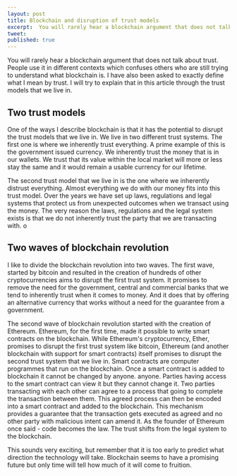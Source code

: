 ```yaml
---
layout: post
title: Blockchain and disruption of trust models
excerpt:  You will rarely hear a blockchain argument that does not talk about trust. People use it in different contexts which confuses others who are still trying to understand what blockchain is. I have also been asked to exactly define what I mean by trust. I will try to explain that in this article through the trust models that we live in
tweet: 
published: true
---
```


You will rarely hear a blockchain argument that does not talk about trust. People use it in different contexts which confuses others who are still trying to understand what blockchain is. I have also been asked to exactly define what I mean by trust. I will try to explain that in this article through the trust models that we live in. 

## Two trust models
One of the ways I describe blockchain is that it has the potential to disrupt the trust models that we live in. We live in two different trust systems. The first one is where we inherently trust everything. A prime example of this is the government issued currency. We inherently trust the money that is in our wallets. We trust that its value within the local market will more or less stay the same and it would remain a usable currency for our lifetime. 

The second trust model that we live in is the one where we inherently distrust everything. Almost everything we do with our money fits into this trust model. Over the years we have set up laws, regulations and legal systems that protect us from unexpected outcomes when we transact using the money. The very reason the laws, regulations and the legal system exists is that we do not inherently trust the party that we are transacting with. o

## Two waves of blockchain revolution
I like to divide the blockchain revolution into two waves. The first wave, started by bitcoin and resulted in the creation of hundreds of other cryptocurrencies aims to disrupt the first trust system. It promises to remove the need for the government, central and commercial banks that we tend to inherently trust when it comes to money. And it does that by offering an alternative currency that works without a need for the guarantee from a government.

The second wave of blockchain revolution started with the creation of Ethereum. Ethereum, for the first time, made it possible to write smart contracts on the blockchain. While Ethereum's cryptocurrency, Ether, promises to disrupt the first trust system like bitcoin, Ethereum (and another blockchain with support for smart contracts) itself promises to disrupt the second trust system that we live in. Smart contracts are computer programmes that run on the blockchain. Once a smart contract is added to blockchain it cannot be changed by anyone. anyone. Parties having access to the smart contract can view it but they cannot change it. Two parties transacting with each other can agree to a process that going to complete the transaction between them. This agreed process can then be encoded into a smart contract and added to the blockchain. This mechanism provides a guarantee that the transaction gets executed as agreed and no other party with malicious intent can amend it. As the founder of Ethereum once said - code becomes the law. The trust shifts from the legal system to the blockchain. 

This sounds very exciting, but remember that it is too early to predict what direction the technology will take. Blockchain seems to have a promising future but only time will tell how much of it will come to fruition. 





